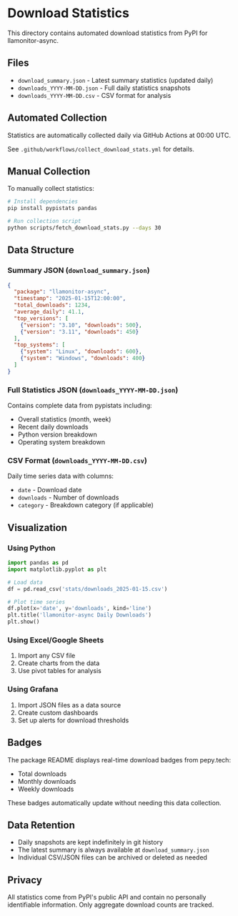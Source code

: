 # Download Statistics

This directory contains automated download statistics from PyPI for llamonitor-async.

## Files

- `download_summary.json` - Latest summary statistics (updated daily)
- `downloads_YYYY-MM-DD.json` - Full daily statistics snapshots
- `downloads_YYYY-MM-DD.csv` - CSV format for analysis

## Automated Collection

Statistics are automatically collected daily via GitHub Actions at 00:00 UTC.

See `.github/workflows/collect_download_stats.yml` for details.

## Manual Collection

To manually collect statistics:

```bash
# Install dependencies
pip install pypistats pandas

# Run collection script
python scripts/fetch_download_stats.py --days 30
```

## Data Structure

### Summary JSON (`download_summary.json`)

```json
{
  "package": "llamonitor-async",
  "timestamp": "2025-01-15T12:00:00",
  "total_downloads": 1234,
  "average_daily": 41.1,
  "top_versions": [
    {"version": "3.10", "downloads": 500},
    {"version": "3.11", "downloads": 450}
  ],
  "top_systems": [
    {"system": "Linux", "downloads": 600},
    {"system": "Windows", "downloads": 400}
  ]
}
```

### Full Statistics JSON (`downloads_YYYY-MM-DD.json`)

Contains complete data from pypistats including:
- Overall statistics (month, week)
- Recent daily downloads
- Python version breakdown
- Operating system breakdown

### CSV Format (`downloads_YYYY-MM-DD.csv`)

Daily time series data with columns:
- `date` - Download date
- `downloads` - Number of downloads
- `category` - Breakdown category (if applicable)

## Visualization

### Using Python

```python
import pandas as pd
import matplotlib.pyplot as plt

# Load data
df = pd.read_csv('stats/downloads_2025-01-15.csv')

# Plot time series
df.plot(x='date', y='downloads', kind='line')
plt.title('llamonitor-async Daily Downloads')
plt.show()
```

### Using Excel/Google Sheets

1. Import any CSV file
2. Create charts from the data
3. Use pivot tables for analysis

### Using Grafana

1. Import JSON files as a data source
2. Create custom dashboards
3. Set up alerts for download thresholds

## Badges

The package README displays real-time download badges from pepy.tech:

- Total downloads
- Monthly downloads
- Weekly downloads

These badges automatically update without needing this data collection.

## Data Retention

- Daily snapshots are kept indefinitely in git history
- The latest summary is always available at `download_summary.json`
- Individual CSV/JSON files can be archived or deleted as needed

## Privacy

All statistics come from PyPI's public API and contain no personally identifiable information. Only aggregate download counts are tracked.
